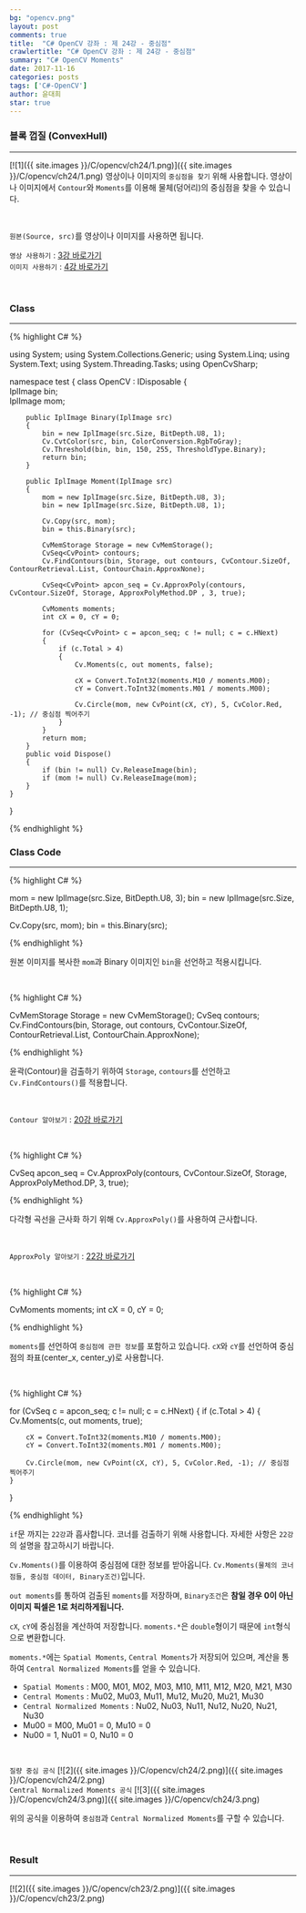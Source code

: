 ```yaml
---
bg: "opencv.png"
layout: post
comments: true
title:  "C# OpenCV 강좌 : 제 24강 - 중심점"
crawlertitle: "C# OpenCV 강좌 : 제 24강 - 중심점"
summary: "C# OpenCV Moments"
date: 2017-11-16
categories: posts
tags: ['C#-OpenCV']
author: 윤대희
star: true
---
```


### 블록 껍질 (ConvexHull) ###
----------
[![1]({{ site.images }}/C/opencv/ch24/1.png)]({{ site.images }}/C/opencv/ch24/1.png)
영상이나 이미지의 `중심점을 찾기` 위해 사용합니다. 영상이나 이미지에서 `Contour`와 `Moments`를 이용해 물체(덩어리)의 중심점을 찾을 수 있습니다.

<br>

`원본(Source, src)`를 영상이나 이미지를 사용하면 됩니다.
<br>

`영상 사용하기` : [3강 바로가기][3강]
<br>
`이미지 사용하기` : [4강 바로가기][4강]

<br>

### Class ###
----------

{% highlight C# %}

using System;
using System.Collections.Generic;
using System.Linq;
using System.Text;
using System.Threading.Tasks;
using OpenCvSharp;

namespace test
{
    class OpenCV : IDisposable
    {  
        IplImage bin;    
        IplImage mom;        
        
        public IplImage Binary(IplImage src)
        {
            bin = new IplImage(src.Size, BitDepth.U8, 1);
            Cv.CvtColor(src, bin, ColorConversion.RgbToGray);
            Cv.Threshold(bin, bin, 150, 255, ThresholdType.Binary);
            return bin;
        }
            
        public IplImage Moment(IplImage src)
        {
            mom = new IplImage(src.Size, BitDepth.U8, 3);
            bin = new IplImage(src.Size, BitDepth.U8, 1);

            Cv.Copy(src, mom);
            bin = this.Binary(src);

            CvMemStorage Storage = new CvMemStorage();
            CvSeq<CvPoint> contours;
            Cv.FindContours(bin, Storage, out contours, CvContour.SizeOf, ContourRetrieval.List, ContourChain.ApproxNone);

            CvSeq<CvPoint> apcon_seq = Cv.ApproxPoly(contours, CvContour.SizeOf, Storage, ApproxPolyMethod.DP , 3, true);
                    
            CvMoments moments;
            int cX = 0, cY = 0;

            for (CvSeq<CvPoint> c = apcon_seq; c != null; c = c.HNext)
            {
                if (c.Total > 4)
                {
                    Cv.Moments(c, out moments, false);

                    cX = Convert.ToInt32(moments.M10 / moments.M00);
                    cY = Convert.ToInt32(moments.M01 / moments.M00);

                    Cv.Circle(mom, new CvPoint(cX, cY), 5, CvColor.Red, -1); // 중심점 찍어주기
                }
            }
            return mom;  
        }            
        public void Dispose()
        {
            if (bin != null) Cv.ReleaseImage(bin);        
            if (mom != null) Cv.ReleaseImage(mom);        
        }
    }
}

{% endhighlight %}

### Class Code ###
----------

{% highlight C# %}

mom = new IplImage(src.Size, BitDepth.U8, 3);
bin = new IplImage(src.Size, BitDepth.U8, 1);

Cv.Copy(src, mom);
bin = this.Binary(src);

{% endhighlight %}

원본 이미지를 복사한 `mom`과 Binary 이미지인 `bin`을 선언하고 적용시킵니다.

<br>

{% highlight C# %}

CvMemStorage Storage = new CvMemStorage();
CvSeq<CvPoint> contours;
Cv.FindContours(bin, Storage, out contours, CvContour.SizeOf, ContourRetrieval.List, ContourChain.ApproxNone);

{% endhighlight %}

윤곽(Contour)을 검출하기 위하여 `Storage`, `contours`를 선언하고 `Cv.FindContours()`를 적용합니다.

<br>

`Contour 알아보기` : [20강 바로가기][20강]

<br>

{% highlight C# %}

CvSeq<CvPoint> apcon_seq = Cv.ApproxPoly(contours, CvContour.SizeOf, Storage, ApproxPolyMethod.DP, 3, true);

{% endhighlight %}

다각형 곡선을 근사화 하기 위해 `Cv.ApproxPoly()`를 사용하여 근사합니다.

<br>

`ApproxPoly 알아보기` : [22강 바로가기][22강]

<br>

{% highlight C# %}

CvMoments moments;
int cX = 0, cY = 0;

{% endhighlight %}

`moments`를 선언하여 `중심점에 관한 정보`를 포함하고 있습니다. `cX`와 `cY`를 선언하여 중심점의 좌표(center_x, center_y)로 사용합니다.

<br>

{% highlight C# %}

for (CvSeq<CvPoint> c = apcon_seq; c != null; c = c.HNext)
{
    if (c.Total > 4)
    {
        Cv.Moments(c, out moments, true);

        cX = Convert.ToInt32(moments.M10 / moments.M00);
        cY = Convert.ToInt32(moments.M01 / moments.M00);

        Cv.Circle(mom, new CvPoint(cX, cY), 5, CvColor.Red, -1); // 중심점 찍어주기
    }
}  

{% endhighlight %}


`if`문 까지는 `22강`과 흡사합니다. 코너를 검출하기 위해 사용합니다. 자세한 사항은 `22강`의 설명을 참고하시기 바랍니다.


`Cv.Moments()`를 이용하여 중심점에 대한 정보를 받아옵니다. `Cv.Moments(물체의 코너점들, 중심점 데이터, Binary조건)`입니다.


`out moments`를 통하여 검출된 `moments`를 저장하며, `Binary조건`은 **참일 경우 0이 아닌 이미지 픽셀은 1로 처리하게됩니다.**


`cX`, `cY`에 중심점을 계산하여 저장합니다. `moments.*`은 `double`형이기 때문에 `int`형식으로 변환합니다.


`moments.*`에는 `Spatial Moments`, `Central Moments`가 저장되어 있으며, 계산을 통하여 `Central Normalized Moments`를 얻을 수 있습니다.


* `Spatial Moments` : M00, M01, M02, M03, M10, M11, M12, M20, M21, M30
* `Central Moments` : Mu02, Mu03, Mu11, Mu12, Mu20, Mu21, Mu30
* `Central Normalized Moments` : Nu02, Nu03, Nu11, Nu12, Nu20, Nu21, Nu30
* Mu00 = M00, Mu01 = 0, Mu10 = 0
* Nu00 = 1, Nu01 = 0, Nu10 = 0

<br>

`질량 중심 공식`
[![2]({{ site.images }}/C/opencv/ch24/2.png)]({{ site.images }}/C/opencv/ch24/2.png)
<br>
`Central Normalized Moments 공식`
[![3]({{ site.images }}/C/opencv/ch24/3.png)]({{ site.images }}/C/opencv/ch24/3.png)
<br>

위의 공식을 이용하여 `중심점`과 `Central Normalized Moments`를 구할 수 있습니다.

<br>

### Result ###
----------
[![2]({{ site.images }}/C/opencv/ch23/2.png)]({{ site.images }}/C/opencv/ch23/2.png)


[3강]: https://076923.github.io/posts/C-opencv-3/
[4강]: https://076923.github.io/posts/C-opencv-4/
[20강]: https://076923.github.io/posts/C-opencv-21/
[22강]: https://076923.github.io/posts/C-opencv-22/
